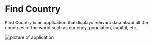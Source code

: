 # Find Country

Find Country is an application that displays relevant data about all the countries of the world such as currency, population, capital, etc.

![picture of application](https://user-images.githubusercontent.com/55769342/209566651-4ec46d50-a2ae-48c1-bb48-f7bca6e47d0f.png)
